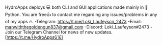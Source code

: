HydroApps deploys 💻 both CLI and GUI applications made mainly in 🐍 Python. You are free👍 to contact me regarding any issues/problems in any of my apps 🔥. 
-Telegram: https://t.me/Loki_Laufeyson_2473 
-Email: manwiththegoldengun837@gmail.com 
-Discord: Loki_Laufeyson#2473
-Join our Telegram Channel for news of new updates. [https://t.me/HydroApps616]

<!--
**HydroApps/HydroApps** is a ✨ _special_ ✨ repository because its `README.md` (this file) appears on your GitHub profile.
-->
